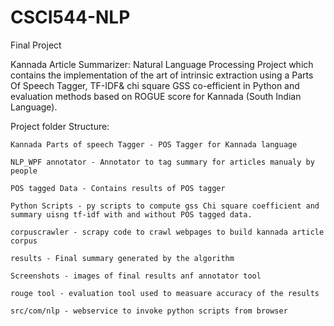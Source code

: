 # CSCI544-NLP
Final Project

Kannada Article Summarizer: Natural Language Processing Project which contains the implementation
of the art of intrinsic extraction using a Parts Of Speech Tagger, TF-IDF&  chi square GSS co-efficient in
Python and evaluation methods based on ROGUE score for Kannada (South Indian Language).

Project folder Structure:

	Kannada Parts of speech Tagger - POS Tagger for Kannada language
	
	NLP_WPF annotator - Annotator to tag summary for articles manualy by people
	
	POS tagged Data - Contains results of POS tagger
	
	Python Scripts - py scripts to compute gss Chi square coefficient and summary uisng tf-idf with and without POS tagged data.
	
	corpuscrawler - scrapy code to crawl webpages to build kannada article corpus
	
	results - Final summary generated by the algorithm
		
	Screenshots - images of final results anf annotator tool
	
	rouge tool - evaluation tool used to measuare accuracy of the results
	
	src/com/nlp - webservice to invoke python scripts from browser

